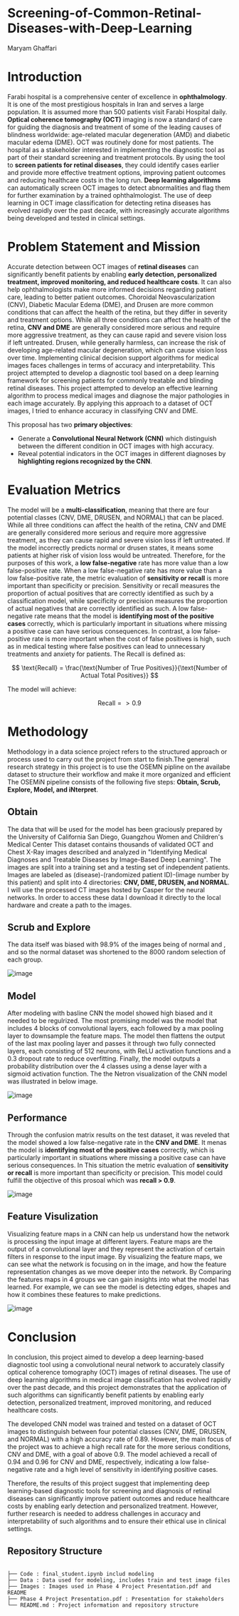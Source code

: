 # Screening-of-Common-Retinal-Diseases-with-Deep-Learning

Maryam Ghaffari






# Introduction
Farabi hospital is a comprehensive center of excellence in **ophthalmology**. It is one of the most prestigious hospitals in Iran and serves a large population. It is assumed more than 500 patients visit Farabi Hospital daily. **Optical coherence tomography (OCT)** imaging is now a standard of care for guiding the diagnosis and treatment of some of the leading causes of blindness worldwide: age-related macular degeneration (AMD) and diabetic macular edema (DME). OCT was routinely done for most patients. The hospital as a stakeholder interested in implementing the diagnostic tool as part of their standard screening and treatment protocols. By using the tool to **screen patients for retinal diseases**, they could identify cases earlier and provide more effective treatment options, improving patient outcomes and reducing healthcare costs in the long run. **Deep learning algorithms** can automatically screen OCT images to detect abnormalities and flag them for further examination by a trained ophthalmologist. The use of deep learning in OCT image classification for detecting retina diseases has evolved rapidly over the past decade, with increasingly accurate algorithms being developed and tested in clinical settings.

# Problem Statement and Mission
Accurate detection between OCT images of **retinal diseases** can significantly benefit patients by enabling **early detection, personalized treatment, improved monitoring, and reduced healthcare costs**. It can also help ophthalmologists make more informed decisions regarding patient care, leading to better patient outcomes. Choroidal Neovascularization (CNV), Diabetic Macular Edema (DME), and Drusen are more common conditions that can affect the health of the retina, but they differ in severity and treatment options. While all three conditions can affect the health of the retina, **CNV and DME** are generally considered more serious and require more aggressive treatment, as they can cause rapid and severe vision loss if left untreated. Drusen, while generally harmless, can increase the risk of developing age-related macular degeneration, which can cause vision loss over time. Implementing clinical decision support algorithms for medical images faces challenges in terms of accuracy and interpretability. This project attempted to develop a diagnostic tool based on a deep learning framework for screening patients for commonly treatable and blinding retinal diseases. 
This project attempted to develop an effective learning algorithm to process medical images and diagnose the major pathologies in each image accurately. By applying this approach to a dataset of OCT images, I tried to enhance accuracy in classifying CNV and DME.

This proposal has two **primary objectives**:

- Generate a **Convolutional Neural Network (CNN)** which distinguish between the different condition in OCT images with high accuracy.
- Reveal potential indicators in the OCT images in different diagnoses by **highlighting regions recognized by the CNN**. 



#  Evaluation Metrics
The model will be a **multi-classification**, meaning that there are four potential classes (CNV, DME, DRUSEN, and NORMAL) that can be placed. While all three conditions can affect the health of the retina, CNV and DME are generally considered more serious and require more aggressive treatment, as they can cause rapid and severe vision loss if left untreated. If the model incorrectly predicts normal or drusen states, it means some patients at higher risk of vision loss would be untreated. Therefore, for the purposes of this work, a **low false-negative** rate has more value than a low false-positive rate. When a low false-negative rate has more value than a low false-positive rate, the metric evaluation of **sensitivity or recall** is more important than specificity or precision. Sensitivity or recall measures the proportion of actual positives that are correctly identified as such by a classification model, while specificity or precision measures the proportion of actual negatives that are correctly identified as such. A low false-negative rate means that the model is **identifying most of the positive cases** correctly, which is particularly important in situations where missing a positive case can have serious consequences. In contrast, a low false-positive rate is more important when the cost of false positives is high, such as in medical testing where false positives can lead to unnecessary treatments and anxiety for patients. The Recall is defined as:

$$ \text{Recall} = \frac{\text{Number of True Positives}}{\text{Number of Actual Total Positives}} $$ 

The model will achieve:

$$ \text{Recall} => 0.9 $$ 

# Methodology
Methodology in a data science project refers to the structured approach or process used to carry out the project from start to finish.The general research strategy in this project is to use the OSEMN pipline on the availabe dataset to structure their workflow and make it more organized and efficient The OSEMiN pipeline consists of the following five steps: **Obtain, Scrub, Explore, Model, and iNterpret**.

## Obtain
The data that will be used for the model has been graciously prepared by the University of California San Diego, Guangzhou Women and Children's Medical Center This dataset contains thousands of validated OCT and Chest X-Ray images described and analyzed in "Identifying Medical Diagnoses and Treatable Diseases by Image-Based Deep Learning". The images are split into a training set and a testing set of independent patients. Images are labeled as (disease)-(randomized patient ID)-(image number by this patient) and split into 4 directories: **CNV, DME, DRUSEN, and NORMAL**. I will use the processed CT images hosted by Casper for the neural networks. In order to access these data I download it directly to the local hardware and create a path to the images.


## Scrub and Explore
The data itself was biased with 98.9% of the images being of normal and , and so the normal dataset was shortened to the 8000 random selection of each group. 

![image](https://user-images.githubusercontent.com/101681195/222004361-80531e34-8710-45b7-87cd-c5bcb78ff68f.png)


## Model
After modeling with basline CNN the model showed high biased and it needed to be regulrized. The most promising model was the model that includes 4 blocks of convolutional layers, each followed by a max pooling layer to downsample the feature maps. The model then flattens the output of the last max pooling layer and passes it through two fully connected layers, each consisting of 512 neurons, with ReLU activation functions and a 0.3 dropout rate to reduce overfitting. Finally, the model outputs a probability distribution over the 4 classes using a dense layer with a sigmoid activation function. The the Netron visualization of the CNN model was illustrated in below image. 


![image](https://user-images.githubusercontent.com/101681195/224182839-ceb3f0b6-4b3b-4407-a26b-7b3561b70885.png)


## Performance
Through the confusion matrix results on the test dataset, it was reveled that the model showed a low false-negative rate in the **CNV and DME**. It menas the model is **identifying most of the positive cases** correctly, which is particularly important in situations where missing a positive case can have serious consequences. In This situation the metric evaluation of **sensitivity or recall** is more important than specificity or precision. This model could fulfill the objective of this prosoal which was **recall > 0.9**. 

![image](https://user-images.githubusercontent.com/101681195/224195011-98ffba25-dd68-4c03-9aae-fb7a2ace687f.png)


## Feature Visulization
Visualizing feature maps in a CNN can help us understand how the network is processing the input image at different layers. Feature maps are the output of a convolutional layer and they represent the activation of certain filters in response to the input image. By visualizing the feature maps, we can see what the network is focusing on in the image, and how the feature representation changes as we move deeper into the network. By Comparing the features maps in 4 groups we can gain insights into what the model has learned. For example, we can see the model is detecting edges, shapes and how it combines these features to make predictions.

![image](https://user-images.githubusercontent.com/101681195/224390795-749ed7b3-df2f-41f9-a15c-e724371cce0c.png)


# Conclusion
In conclusion, this project aimed to develop a deep learning-based diagnostic tool using a convolutional neural network to accurately classify optical coherence tomography (OCT) images of retinal diseases. The use of deep learning algorithms in medical image classification has evolved rapidly over the past decade, and this project demonstrates that the application of such algorithms can significantly benefit patients by enabling early detection, personalized treatment, improved monitoring, and reduced healthcare costs.

The developed CNN model was trained and tested on a dataset of OCT images to distinguish between four potential classes (CNV, DME, DRUSEN, and NORMAL) with a high accuracy rate of 0.89. However, the main focus of the project was to achieve a high recall rate for the more serious conditions, CNV and DME, with a goal of above 0.9. The model achieved a recall of 0.94 and 0.96 for CNV and DME, respectively, indicating a low false-negative rate and a high level of sensitivity in identifying positive cases.

Therefore, the results of this project suggest that implementing deep learning-based diagnostic tools for screening and diagnosis of retinal diseases can significantly improve patient outcomes and reduce healthcare costs by enabling early detection and personalized treatment. However, further research is needed to address challenges in accuracy and interpretability of such algorithms and to ensure their ethical use in clinical settings.

 ## Repository Structure
```

├── Code : final_student.ipynb includ modeling
├── Data : Data used for modeling, includes train and test image files
├── Images : Images used in Phase 4 Project Presentation.pdf and README
├── Phase 4 Project Presentation.pdf : Presentation for stakeholders
└── README.md : Project information and repository structure
